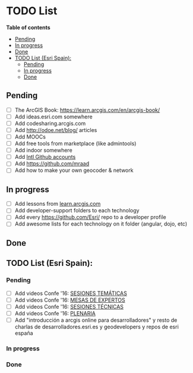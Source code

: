 # TODO List
<!-- START doctoc generated TOC please keep comment here to allow auto update -->
<!-- DON'T EDIT THIS SECTION, INSTEAD RE-RUN doctoc TO UPDATE -->
**Table of contents**

- [Pending](#pending)
- [In progress](#in-progress)
- [Done](#done)
- [TODO List (Esri Spain):](#todo-list-esri-spain)
  - [Pending](#pending-1)
  - [In progress](#in-progress-1)
  - [Done](#done-1)

<!-- END doctoc generated TOC please keep comment here to allow auto update -->

## Pending
* [ ] The ArcGIS Book: https://learn.arcgis.com/en/arcgis-book/
* [ ] Add ideas.esri.com somewhere
* [ ] Add codesharing.arcgis.com
* [ ] Add http://odoe.net/blog/ articles
* [ ] Add MOOCs
* [ ] Add free tools from marketplace (like admintools)
* [ ] Add indoor somewhere
* [ ] Add [Intl Github accounts](https://github.com/search?utf8=%E2%9C%93&q=esri&type=Users&ref=searchresults)
* [ ] Add https://github.com/mraad
* [ ] Add how to make your own geocoder & network

## In progress
* [ ] Add lessons from [learn.arcgis.com](http://learn.arcgis.com/en/)
* [ ] Add developer-support folders to each technology
* [ ] Add every https://github.com/Esri/ repo to a developer profile
* [ ] Add awesome lists for each technology on it folder (angular, dojo, etc)

## Done


## TODO List (Esri Spain):

### Pending
* [ ] Add videos Confe '16: [SESIONES TEMÁTICAS](https://www.youtube.com/playlist?list=PLoptan2utx15GTm4xlTbdGg7fFdZHeZwT)
* [ ] Add videos Confe '16: [MESAS DE EXPERTOS](https://www.youtube.com/playlist?list=PLoptan2utx17ZUfvws6DNRH6D1f7kCfiK)
* [ ] Add videos Confe '16: [SESIONES TÉCNICAS](https://www.youtube.com/playlist?list=PLoptan2utx16niLrOMprCThrbrnmnTjGI)
* [ ] Add videos Confe '16: [PLENARIA](https://www.youtube.com/playlist?list=PLoptan2utx17PiimHANwZ8VNOEAGHiXfF)
* [ ] Add "introducción a arcgis online para desarrolladores" y resto de charlas de desarrolladores.esri.es y geodevelopers
y repos de esri españa

### In progress

### Done
